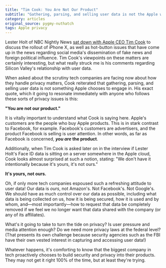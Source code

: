 ```yaml
---
title: "Tim Cook: You Are Not Our Product"
subtitle: "Gathering, parsing, and selling user data is not the Apple way—unlike many other tech companies."
category: articles
original_source: pygmy-nuthatch
tags: Apple privacy
---
```


Lester Holt of NBC Nightly News [sat down with Apple CEO Tim Cook][1] to discuss the rollout of iPhone X, as well as hot-button issues that have come up in the news regarding social media's dissemination of fake news and foreign political influence. Tim Cook's viewpoints on these matters are certainly interesting, but what really struck me is his comments regarding Silicon Valley's relationship with user data.

When asked about the scrutiny tech companies are facing now about how they handle privacy matters, Cook reiterated that gathering, parsing, and selling user data is not something Apple chooses to engage in. His exact quote, which it going to resonate immediately with anyone who follows these sorts of privacy issues is this:

**"You are not our product."**

It is vitally important to understand what Cook is saying here. Apple's customers are the people who buy Apple products. This is in stark contrast to Facebook, for example. Facebook's customers are advertisers, and the product Facebook is selling is user attention. In other words, as far as Facebook is concerned, **_you are_ the product**.

Additionally, when Tim Cook is asked later on in the interview if Lester Holt's Face ID data is sitting on a server somewhere in the Apple cloud, Cook looks almost surprised at such a notion, stating: "We don't have it intentionally because it's yours, it's not ours."

**It's yours, not ours.**

Oh, if only more tech companies espoused such a refreshing attitude to user data! Our data is _ours_, not Amazon's. Not Facebook's. Not Google's. We should have as much control over our data as possible, including what data is being collected on us, how it is being secured, how it is used and by whom, and—most importantly—how to request that data be completely removed if we feel we no longer want that data shared with the company (or any of its affiliates).

What's it going to take to turn the tide on privacy? Is user pressure and media attention enough? Do we need more privacy laws at the federal level? (That presents its own challenge because security agencies such as the FBI have their own vested interest in capturing and accessing user data!)

Whatever happens, it's comforting to know that the biggest company in tech proactively chooses to build security and privacy into their products. They may not get it right 100% of the time, but at least they're trying.

[1]:	http://www.loopinsight.com/2017/11/02/video-tim-cook-on-nbc-nightly-news/
